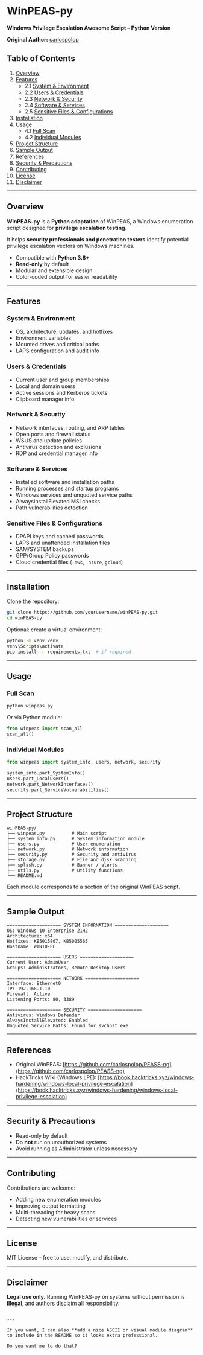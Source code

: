 # WinPEAS-py
**Windows Privilege Escalation Awesome Script – Python Version**  

**Original Author:** [carlospolop](https://github.com/carlospolop/PEASS-ng)



## Table of Contents

1. [Overview](#overview)  
2. [Features](#features)  
   - 2.1 [System & Environment](#system--environment)  
   - 2.2 [Users & Credentials](#users--credentials)  
   - 2.3 [Network & Security](#network--security)  
   - 2.4 [Software & Services](#software--services)  
   - 2.5 [Sensitive Files & Configurations](#sensitive-files--configurations)  
3. [Installation](#installation)  
4. [Usage](#usage)  
   - 4.1 [Full Scan](#full-scan)  
   - 4.2 [Individual Modules](#individual-modules)  
5. [Project Structure](#project-structure)  
6. [Sample Output](#sample-output)  
7. [References](#references)  
8. [Security & Precautions](#security--precautions)  
9. [Contributing](#contributing)  
10. [License](#license)  
11. [Disclaimer](#disclaimer)  

---


## Overview

**WinPEAS-py** is a **Python adaptation** of WinPEAS, a Windows enumeration script designed for **privilege escalation testing**.  

It helps **security professionals and penetration testers** identify potential privilege escalation vectors on Windows machines.  

- Compatible with **Python 3.8+**  
- **Read-only** by default  
- Modular and extensible design  
- Color-coded output for easier readability  

---

## Features

### System & Environment
- OS, architecture, updates, and hotfixes  
- Environment variables  
- Mounted drives and critical paths  
- LAPS configuration and audit info  

### Users & Credentials
- Current user and group memberships  
- Local and domain users  
- Active sessions and Kerberos tickets  
- Clipboard manager info  

### Network & Security
- Network interfaces, routing, and ARP tables  
- Open ports and firewall status  
- WSUS and update policies  
- Antivirus detection and exclusions  
- RDP and credential manager info  

### Software & Services
- Installed software and installation paths  
- Running processes and startup programs  
- Windows services and unquoted service paths  
- AlwaysInstallElevated MSI checks  
- Path vulnerabilities detection  

### Sensitive Files & Configurations
- DPAPI keys and cached passwords  
- LAPS and unattended installation files  
- SAM/SYSTEM backups  
- GPP/Group Policy passwords  
- Cloud credential files (`.aws`, `.azure`, `gcloud`)  

---

## Installation

Clone the repository:

```bash
git clone https://github.com/yourusername/winPEAS-py.git
cd winPEAS-py
````

Optional: create a virtual environment:

```bash
python -m venv venv
venv\Scripts\activate
pip install -r requirements.txt  # if required
```

---

## Usage

### Full Scan

```bash
python winpeas.py
```

Or via Python module:

```python
from winpeas import scan_all
scan_all()
```

### Individual Modules

```python
from winpeas import system_info, users, network, security

system_info.part_SystemInfo()
users.part_LocalUsers()
network.part_NetworkInterfaces()
security.part_ServiceVulnerabilities()
```

---

## Project Structure

```
winPEAS-py/
├── winpeas.py          # Main script
├── system_info.py      # System information module
├── users.py            # User enumeration
├── network.py          # Network information
├── security.py         # Security and antivirus
├── storage.py          # File and disk scanning
├── splash.py           # Banner / alerts
├── utils.py            # Utility functions
└── README.md
```

Each module corresponds to a section of the original WinPEAS script.

---

## Sample Output

```text
==================== SYSTEM INFORMATION ====================
OS: Windows 10 Enterprise 21H2
Architecture: x64
Hotfixes: KB5015807, KB5005565
Hostname: WIN10-PC

==================== USERS ====================
Current User: AdminUser
Groups: Administrators, Remote Desktop Users

==================== NETWORK ====================
Interface: Ethernet0
IP: 192.168.1.10
Firewall: Active
Listening Ports: 80, 3389

==================== SECURITY ====================
Antivirus: Windows Defender
AlwaysInstallElevated: Enabled
Unquoted Service Paths: Found for svchost.exe
```

---

## References

* Original WinPEAS: [https://github.com/carlospolop/PEASS-ng](https://github.com/carlospolop/PEASS-ng)
* HackTricks Wiki (Windows LPE): [https://book.hacktricks.xyz/windows-hardening/windows-local-privilege-escalation](https://book.hacktricks.xyz/windows-hardening/windows-local-privilege-escalation)

---

## Security & Precautions

* Read-only by default
* Do **not** run on unauthorized systems
* Avoid running as Administrator unless necessary

---

## Contributing

Contributions are welcome:

* Adding new enumeration modules
* Improving output formatting
* Multi-threading for heavy scans
* Detecting new vulnerabilities or services

---

## License

MIT License – free to use, modify, and distribute.

---

## Disclaimer

**Legal use only.** Running WinPEAS-py on systems without permission is **illegal**, and authors disclaim all responsibility.

```

---

If you want, I can also **add a nice ASCII or visual module diagram** to include in the README so it looks extra professional.  

Do you want me to do that?
```
